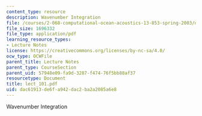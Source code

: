 ```yaml
---
content_type: resource
description: Wavenumber Integration
file: /courses/2-068-computational-ocean-acoustics-13-853-spring-2003/dac61913de6fa942dac2ba2a2085a6e8_lect_101.pdf
file_size: 1696332
file_type: application/pdf
learning_resource_types:
- Lecture Notes
license: https://creativecommons.org/licenses/by-nc-sa/4.0/
ocw_type: OCWFile
parent_title: Lecture Notes
parent_type: CourseSection
parent_uid: 57948e09-fa9d-3287-f474-76f5bb88af37
resourcetype: Document
title: lect_101.pdf
uid: dac61913-de6f-a942-dac2-ba2a2085a6e8
---
```

Wavenumber Integration